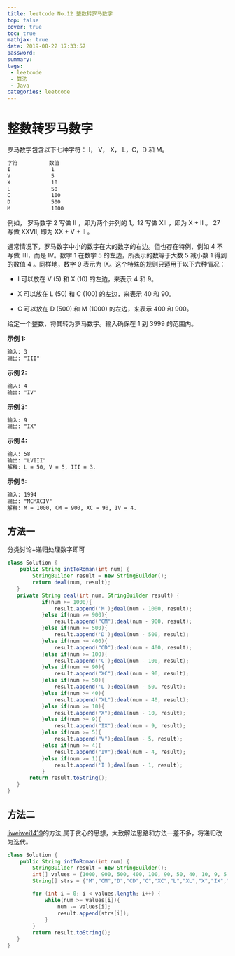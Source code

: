 ```yaml
---
title: leetcode No.12 整数转罗马数字
top: false
cover: true
toc: true
mathjax: true
date: 2019-08-22 17:33:57
password:
summary:
tags:
 - leetcode
 - 算法
 - Java
categories: leetcode
---
```


# 整数转罗马数字

罗马数字包含以下七种字符： I， V， X， L，C，D 和 M。

```markdown
字符          数值
I             1
V             5
X             10
L             50
C             100
D             500
M             1000
```

例如， 罗马数字 2 写做 II ，即为两个并列的 1。12 写做 XII ，即为 X + II 。 27 写做  XXVII, 即为 XX + V + II 。

通常情况下，罗马数字中小的数字在大的数字的右边。但也存在特例，例如 4 不写做 IIII，而是 IV。数字 1 在数字 5 的左边，所表示的数等于大数 5 减小数 1 得到的数值 4 。同样地，数字 9 表示为 IX。这个特殊的规则只适用于以下六种情况：

- I 可以放在 V (5) 和 X (10) 的左边，来表示 4 和 9。

- X 可以放在 L (50) 和 C (100) 的左边，来表示 40 和 90。

- C 可以放在 D (500) 和 M (1000) 的左边，来表示 400 和 900。

给定一个整数，将其转为罗马数字。输入确保在 1 到 3999 的范围内。

**示例 1:**

```markdown
输入: 3
输出: "III"
```

**示例 2:**

```markdown
输入: 4
输出: "IV"
```

**示例 3:**

```markdown
输入: 9
输出: "IX"
```

**示例 4:**

```markdown
输入: 58
输出: "LVIII"
解释: L = 50, V = 5, III = 3.
```

**示例 5:**

```markdown
输入: 1994
输出: "MCMXCIV"
解释: M = 1000, CM = 900, XC = 90, IV = 4.
```

## 方法一

分类讨论+递归处理数字即可

```java
class Solution {
    public String intToRoman(int num) {
        StringBuilder result = new StringBuilder();
        return deal(num, result);
   }
   private String deal(int num, StringBuilder result) {
           if(num >= 1000){
               result.append('M');deal(num - 1000, result);
           }else if(num >= 900){
               result.append("CM");deal(num - 900, result);
           }else if(num >= 500){
               result.append('D');deal(num - 500, result);
           }else if(num >= 400){
               result.append("CD");deal(num - 400, result);
           }else if(num >= 100){
               result.append('C');deal(num - 100, result);
           }else if(num >= 90){
               result.append("XC");deal(num - 90, result);
           }else if(num >= 50){
               result.append('L');deal(num - 50, result);
           }else if(num >= 40){
               result.append("XL");deal(num - 40, result);
           }else if(num >= 10){
               result.append("X");deal(num - 10, result);
           }else if(num >= 9){
               result.append("IX");deal(num - 9, result);
           }else if(num >= 5){
               result.append("V");deal(num - 5, result);
           }else if(num >= 4){
               result.append("IV");deal(num - 4, result);
           }else if(num >= 1){
               result.append('I');deal(num - 1, result);
           }
       return result.toString();
   }
}
```

## 方法二

[liweiwei1419](https://leetcode-cn.com/problems/integer-to-roman/solution/tan-xin-suan-fa-by-liweiwei1419/)的方法,属于贪心的思想，大致解法思路和方法一差不多，将递归改为迭代。

```java
class Solution {
    public String intToRoman(int num) {
        StringBuilder result = new StringBuilder();
        int[] values = {1000, 900, 500, 400, 100, 90, 50, 40, 10, 9, 5, 4, 1};
        String[] strs = {"M","CM","D","CD","C","XC","L","XL","X","IX","V","IV","I"};

        for (int i = 0; i < values.length; i++) {
            while(num >= values[i]){
                num -= values[i];
                result.append(strs[i]);
            }
        }
        return result.toString();
   }
}
```
